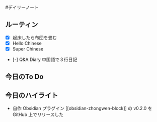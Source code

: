 #デイリーノート
## ルーティン
- [x] 起床したら布団を畳む
- [x] Hello Chinese
- [x] Super Chinese
- [-] Q&A Diary 中国語で３行日記
## 今日のTo Do
## 今日のハイライト
- 自作 Obsidian プラグイン [[obsidian-zhongwen-block]] の v0.2.0 を GitHub 上でリリースした
